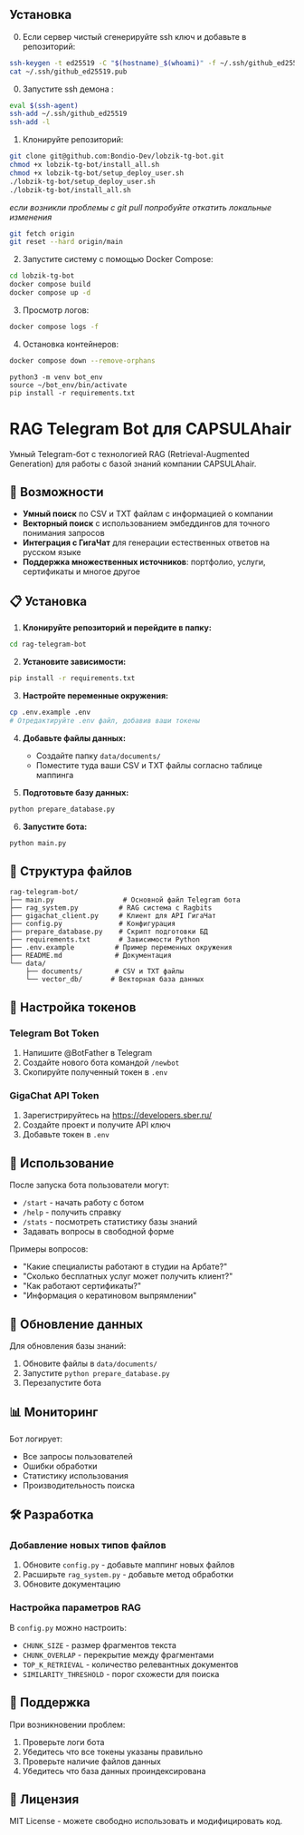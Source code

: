 ## Установка  
0. Если сервер чистый сгенерируйте ssh ключ и добавьте в репозиторий:
```bash  
ssh-keygen -t ed25519 -C "$(hostname)_$(whoami)" -f ~/.ssh/github_ed25519 -N ""
cat ~/.ssh/github_ed25519.pub   
```
0. Запустите ssh демона :  
```bash  
eval $(ssh-agent) 
ssh-add ~/.ssh/github_ed25519 
ssh-add -l
```
1. Клонируйте репозиторий:  
```bash  
git clone git@github.com:Bondio-Dev/lobzik-tg-bot.git
chmod +x lobzik-tg-bot/install_all.sh
chmod +x lobzik-tg-bot/setup_deploy_user.sh
./lobzik-tg-bot/setup_deploy_user.sh
./lobzik-tg-bot/install_all.sh  
```  
*если возникли проблемы с git pull попробуйте откатить локальные изменения*
```bash
git fetch origin
git reset --hard origin/main
```  
2. Запустите систему с помощью Docker Compose:  
```bash
cd lobzik-tg-bot
docker compose build  
docker compose up -d  
```  

3. Просмотр логов:  
```bash  
docker compose logs -f  
```  

4. Остановка контейнеров:  
```bash  
docker compose down --remove-orphans  
```  
```
python3 -m venv bot_env
source ~/bot_env/bin/activate
pip install -r requirements.txt
```

# RAG Telegram Bot для CAPSULAhair

Умный Telegram-бот с технологией RAG (Retrieval-Augmented Generation) для работы с базой знаний компании CAPSULAhair.

## 🚀 Возможности

- **Умный поиск** по CSV и TXT файлам с информацией о компании
- **Векторный поиск** с использованием эмбеддингов для точного понимания запросов
- **Интеграция с ГигаЧат** для генерации естественных ответов на русском языке
- **Поддержка множественных источников**: портфолио, услуги, сертификаты и многое другое

## 📋 Установка

1. **Клонируйте репозиторий и перейдите в папку:**
```bash
cd rag-telegram-bot
```

2. **Установите зависимости:**
```bash
pip install -r requirements.txt
```

3. **Настройте переменные окружения:**
```bash
cp .env.example .env
# Отредактируйте .env файл, добавив ваши токены
```

4. **Добавьте файлы данных:**
   - Создайте папку `data/documents/`
   - Поместите туда ваши CSV и TXT файлы согласно таблице маппинга

5. **Подготовьте базу данных:**
```bash
python prepare_database.py
```

6. **Запустите бота:**
```bash
python main.py
```

## 📁 Структура файлов

```
rag-telegram-bot/
├── main.py                 # Основной файл Telegram бота
├── rag_system.py          # RAG система с Ragbits
├── gigachat_client.py     # Клиент для API ГигаЧат
├── config.py              # Конфигурация
├── prepare_database.py    # Скрипт подготовки БД
├── requirements.txt       # Зависимости Python
├── .env.example          # Пример переменных окружения
├── README.md             # Документация
└── data/
    ├── documents/        # CSV и TXT файлы
    └── vector_db/       # Векторная база данных
```

## 🔧 Настройка токенов

### Telegram Bot Token
1. Напишите @BotFather в Telegram
2. Создайте нового бота командой `/newbot`
3. Скопируйте полученный токен в `.env`

### GigaChat API Token  
1. Зарегистрируйтесь на https://developers.sber.ru/
2. Создайте проект и получите API ключ
3. Добавьте токен в `.env`

## 💬 Использование

После запуска бота пользователи могут:

- `/start` - начать работу с ботом
- `/help` - получить справку
- `/stats` - посмотреть статистику базы знаний
- Задавать вопросы в свободной форме

Примеры вопросов:
- "Какие специалисты работают в студии на Арбате?"
- "Сколько бесплатных услуг может получить клиент?"
- "Как работают сертификаты?"
- "Информация о кератиновом выпрямлении"

## 🔄 Обновление данных

Для обновления базы знаний:
1. Обновите файлы в `data/documents/`
2. Запустите `python prepare_database.py`
3. Перезапустите бота

## 📊 Мониторинг

Бот логирует:
- Все запросы пользователей
- Ошибки обработки
- Статистику использования
- Производительность поиска

## 🛠 Разработка

### Добавление новых типов файлов

1. Обновите `config.py` - добавьте маппинг новых файлов
2. Расширьте `rag_system.py` - добавьте метод обработки
3. Обновите документацию

### Настройка параметров RAG

В `config.py` можно настроить:
- `CHUNK_SIZE` - размер фрагментов текста
- `CHUNK_OVERLAP` - перекрытие между фрагментами  
- `TOP_K_RETRIEVAL` - количество релевантных документов
- `SIMILARITY_THRESHOLD` - порог схожести для поиска

## 🤝 Поддержка

При возникновении проблем:
1. Проверьте логи бота
2. Убедитесь что все токены указаны правильно
3. Проверьте наличие файлов данных
4. Убедитесь что база данных проиндексирована

## 📜 Лицензия

MIT License - можете свободно использовать и модифицировать код.
